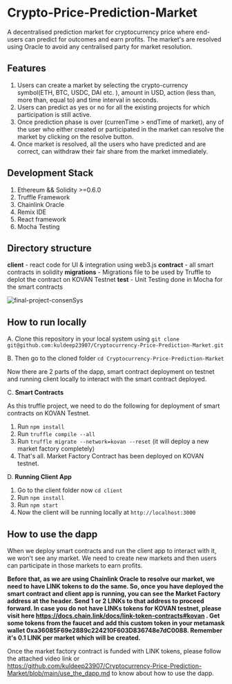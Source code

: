 # Crypto-Price-Prediction-Market
A decentralised prediction market for cryptocurrency price where end-users can predict for outcomes and earn profits. The market's are resolved using Oracle to avoid any centralised party for market resolution.

## Features
1. Users can create a market by selecting the crypto-currency symbol(ETH, BTC, USDC, DAI etc. ), amount in USD, action (less than, more than, equal to) and time interval in seconds.
2. Users can predict as yes or no for all the existing projects for which participation is still active.
3. Once prediction phase is over (currenTime > endTime of market), any of the user who either created or participated in the market can resolve the market by clicking on the resolve button.
4. Once market is resolved, all the users who have predicted and are correct, can withdraw their fair share from the market immediately.

## Development Stack

1. Ethereum && Solidity >=0.6.0
2. Truffle Framework
3. Chainlink Oracle
4. Remix IDE
5. React framework
6. Mocha Testing

## Directory structure

**client** - react code for UI & integration using web3.js
**contract** - all smart contracts in solidity
**migrations** - Migrations file to be used by Truffle to deplot the contract on KOVAN Testnet
**test** - Unit Testing done in Mocha for the smart contracts

![final-project-consenSys](https://user-images.githubusercontent.com/24249646/102808156-e98f8180-43e5-11eb-89d1-3c08cb673f5e.png)


## How to run locally

A. Clone this repository in your local system using `git clone git@github.com:kuldeep23907/Cryptocurrency-Price-Prediction-Market.git`

B. Then go to the cloned folder `cd Cryptocurrency-Price-Prediction-Market`

Now there are 2 parts of the dapp, smart contract deployment on testnet and running client locally to interact with the smart contract deployed.

C. **Smart Contracts**

As this truffle project, we need to do the following for deployment of smart contracts on KOVAN Testnet.

1. Run `npm install`
2. Run `truffle compile --all`
3. Run `truffle migrate --network=kovan --reset` (it will deploy a new market factory completely)
4. That's all. Market Factory Contract has been deployed on KOVAN testnet.

D. **Running Client App**

1. Go to the client folder now `cd client`
2. Run `npm install`
3. Run `npm start`
4. Now the client will be running locally at `http://localhost:3000`

## How to use the dapp

When we deploy smart contracts and run the client app to interact with it, we won't see any market. We need to create new markets and then users can participate in those markets to earn profits. 

**Before that, as we are using Chainlink Oracle to resolve our market, we need to have LINK tokens to do the same. So, once you have deployed the smart contract and client app is running, you can see the Market Factory address at the header. Send 1 or 2 LINKs to that address to proceed forward. In case you do not have LINKs tokens for KOVAN testnet, please visit here https://docs.chain.link/docs/link-token-contracts#kovan . Get some tokens from the faucet and add this custom token in your metamask wallet 0xa36085F69e2889c224210F603D836748e7dC0088. Remember it's 0.1 LINK per market which will be created.**

Once the market factory contract is funded with LINK tokens, please follow the attached video link or https://github.com/kuldeep23907/Cryptocurrency-Price-Prediction-Market/blob/main/use_the_dapp.md to know about how to use the dapp.




